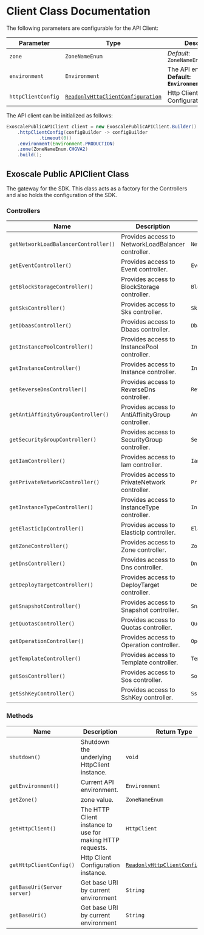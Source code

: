 
# Client Class Documentation

The following parameters are configurable for the API Client:

| Parameter | Type | Description |
|  --- | --- | --- |
| `zone` | `ZoneNameEnum` | *Default*: `ZoneNameEnum.CHGVA2` |
| `environment` | `Environment` | The API environment. <br> **Default: `Environment.PRODUCTION`** |
| `httpClientConfig` | [`ReadonlyHttpClientConfiguration`](http-client-configuration.md) | Http Client Configuration instance. |

The API client can be initialized as follows:

```java
ExoscalePublicAPIClient client = new ExoscalePublicAPIClient.Builder()
    .httpClientConfig(configBuilder -> configBuilder
            .timeout(0))
    .environment(Environment.PRODUCTION)
    .zone(ZoneNameEnum.CHGVA2)
    .build();
```

## Exoscale Public APIClient Class

The gateway for the SDK. This class acts as a factory for the Controllers and also holds the configuration of the SDK.

### Controllers

| Name | Description | Return Type |
|  --- | --- | --- |
| `getNetworkLoadBalancerController()` | Provides access to NetworkLoadBalancer controller. | `NetworkLoadBalancerController` |
| `getEventController()` | Provides access to Event controller. | `EventController` |
| `getBlockStorageController()` | Provides access to BlockStorage controller. | `BlockStorageController` |
| `getSksController()` | Provides access to Sks controller. | `SksController` |
| `getDbaasController()` | Provides access to Dbaas controller. | `DbaasController` |
| `getInstancePoolController()` | Provides access to InstancePool controller. | `InstancePoolController` |
| `getInstanceController()` | Provides access to Instance controller. | `InstanceController` |
| `getReverseDnsController()` | Provides access to ReverseDns controller. | `ReverseDnsController` |
| `getAntiAffinityGroupController()` | Provides access to AntiAffinityGroup controller. | `AntiAffinityGroupController` |
| `getSecurityGroupController()` | Provides access to SecurityGroup controller. | `SecurityGroupController` |
| `getIamController()` | Provides access to Iam controller. | `IamController` |
| `getPrivateNetworkController()` | Provides access to PrivateNetwork controller. | `PrivateNetworkController` |
| `getInstanceTypeController()` | Provides access to InstanceType controller. | `InstanceTypeController` |
| `getElasticIpController()` | Provides access to ElasticIp controller. | `ElasticIpController` |
| `getZoneController()` | Provides access to Zone controller. | `ZoneController` |
| `getDnsController()` | Provides access to Dns controller. | `DnsController` |
| `getDeployTargetController()` | Provides access to DeployTarget controller. | `DeployTargetController` |
| `getSnapshotController()` | Provides access to Snapshot controller. | `SnapshotController` |
| `getQuotasController()` | Provides access to Quotas controller. | `QuotasController` |
| `getOperationController()` | Provides access to Operation controller. | `OperationController` |
| `getTemplateController()` | Provides access to Template controller. | `TemplateController` |
| `getSosController()` | Provides access to Sos controller. | `SosController` |
| `getSshKeyController()` | Provides access to SshKey controller. | `SshKeyController` |

### Methods

| Name | Description | Return Type |
|  --- | --- | --- |
| `shutdown()` | Shutdown the underlying HttpClient instance. | `void` |
| `getEnvironment()` | Current API environment. | `Environment` |
| `getZone()` | zone value. | `ZoneNameEnum` |
| `getHttpClient()` | The HTTP Client instance to use for making HTTP requests. | `HttpClient` |
| `getHttpClientConfig()` | Http Client Configuration instance. | [`ReadonlyHttpClientConfiguration`](http-client-configuration.md) |
| `getBaseUri(Server server)` | Get base URI by current environment | `String` |
| `getBaseUri()` | Get base URI by current environment | `String` |

